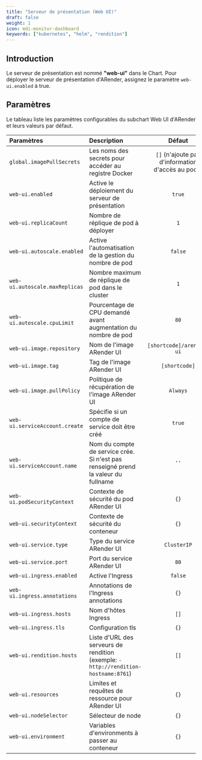 ```yaml
---
title: "Serveur de présentation (Web UI)"
draft: false
weight: 1
icon: mdi-monitor-dashboard
keywords: ["kubernetes", "helm", "rendition"]
---
```


## Introduction

Le serveur de présentation est nommé **"web-ui"** dans le Chart. Pour déployer le serveur de présentation d'ARender, assignez le paramètre `web-ui.enabled` à true.

## Paramètres

Le tableau liste les paramètres configurables du subchart Web UI d'ARender et leurs valeurs par défaut.

| Paramètres                     | Description                                                                         |                      Défaut                       |
| :----------------------------- | :---------------------------------------------------------------------------------- | :-----------------------------------------------: |
| `global.imagePullSecrets`      | Les noms des secrets pour accéder au registre Docker                                | `[]` (n'ajoute pas d'information d'accès au pods) |
| `web-ui.enabled`               | Active le déploiement du serveur de présentation                                    |                      `true`                       |
| `web-ui.replicaCount`          | Nombre de réplique de pod à déployer                                                |                        `1`                        |
| `web-ui.autoscale.enabled`     | Active l'automatisation de la gestion du nombre de pod                              |                      `false`                      |
| `web-ui.autoscale.maxReplicas` | Nombre maximum de réplique de pod dans le cluster                                   |                        `1`                        |
| `web-ui.autoscale.cpuLimit`    | Pourcentage de CPU demandé avant augmentation du nombre de pod                      |                       `80`                        |
| `web-ui.image.repository`      | Nom de l'image ARender UI                                                           |    `[shortcode]/arender-ui`    |
| `web-ui.image.tag`             | Tag de l'image ARender UI                                                           |            `[shortcode]`              |
| `web-ui.image.pullPolicy`      | Politique de récupération de l'image ARender UI                                     |                     `Always`                      |
| `web-ui.serviceAccount.create` | Spécifie si un compte de service doit être créé                                     |                      `true`                       |
| `web-ui.serviceAccount.name`   | Nom du compte de service crée. Si n'est pas renseigné prend la valeur du fullname   |                       `''`                        |
| `web-ui.podSecurityContext`    | Contexte de sécurité du pod ARender UI                                              |                       `{}`                        |
| `web-ui.securityContext`       | Contexte de sécurité du conteneur                                                   |                       `{}`                        |
| `web-ui.service.type`          | Type du service ARender UI                                                          |                    `ClusterIP`                    |
| `web-ui.service.port`          | Port du service ARender UI                                                          |                       `80`                        |
| `web-ui.ingress.enabled`       | Active l'Ingress                                                                    |                      `false`                      |
| `web-ui.ingress.annotations`   | Annotations de l'Ingress annotations                                                |                       `{}`                        |
| `web-ui.ingress.hosts`         | Nom d'hôtes Ingress                                                                 |                       `[]`                        |
| `web-ui.ingress.tls`           | Configuration tls                                                                   |                       `{}`                        |
| `web-ui.rendition.hosts`       | Liste d'URL des serveurs de rendition (exemple: `- http://rendition-hostname:8761`) |                       `[]`                        |
| `web-ui.resources`             | Limites et requêtes de ressource pour ARender UI                                    |                       `{}`                        |
| `web-ui.nodeSelector`          | Sélecteur de node                                                                   |                       `{}`                        |
| `web-ui.environment`           | Variables d'environments à passer au conteneur                                      |                       `{}`                        |
